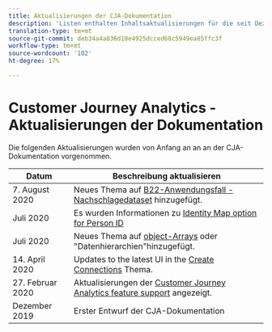 ```yaml
---
title: Aktualisierungen der CJA-Dokumentation
description: 'Listen enthalten Inhaltsaktualisierungen für die seit Dezember 2019 festgelegte Dokumentation zum Customer Journey Analytics. '
translation-type: tm+mt
source-git-commit: deb34a4a836d10e4925dcced68c5949ea85ffc3f
workflow-type: tm+mt
source-wordcount: '102'
ht-degree: 17%

---
```



# Customer Journey Analytics - Aktualisierungen der Dokumentation

Die folgenden Aktualisierungen wurden von Anfang an an an der CJA-Dokumentation vorgenommen.

| Datum | Beschreibung aktualisieren |
| --- | --- |
| 7. August 2020 | Neues Thema auf [B22-Anwendungsfall - Nachschlagedataset](/help/use-cases/b2b.md) hinzugefügt. |
| Juli 2020 | Es wurden Informationen zu [Identity Map option for Person ID](https://docs.adobe.com/content/help/de-DE/analytics-platform/using/cja-connections/create-connection.html#use-identity-map-as-a-person-id) |
| Juli 2020 | Neues Thema auf [object-Arrays](/help/use-cases/object-arrays.md) oder &quot;Datenhierarchien&quot;hinzugefügt. |
| 14. April 2020 | Updates to the latest UI in the [Create Connections](/help/connections/create-connection.md) Thema. |
| 27. Februar 2020 | Aktualisierungen der [Customer Journey Analytics feature support](/help/getting-started/cja-aa.md) angezeigt. |
| Dezember 2019 | Erster Entwurf der CJA-Dokumentation |
